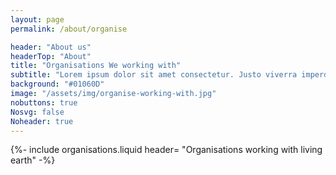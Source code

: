 ```yaml
---
layout: page
permalink: /about/organise

header: "About us"
headerTop: "About"
title: "Organisations We working with"
subtitle: "Lorem ipsum dolor sit amet consectetur. Justo viverra imperdiet adipiscing proin fermentum massa hendrerit ultricies. Ut a magna eget augue. Rhoncus enim blandit amet pellentesque a nisi sit. Amet nibh risus neque in semper ac."
background: "#01060D"
image: "/assets/img/organise-working-with.jpg"  
nobuttons: true
Nosvg: false
Noheader: true
---
```


{%-
include organisations.liquid
header= "Organisations working with living earth"
-%}